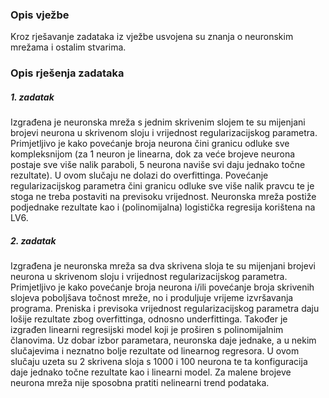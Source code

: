 ### Opis vježbe
Kroz rješavanje zadataka iz vježbe usvojena su znanja o neuronskim mrežama i ostalim stvarima.
### Opis rješenja zadataka
##### 1. zadatak
Izgrađena je neuronska mreža s jednim skrivenim slojem te su mijenjani brojevi neurona u skrivenom sloju i vrijednost regularizacijskog parametra. Primjetljivo je kako povećanje broja neurona čini granicu odluke sve kompleksnijom (za 1 neuron je linearna, dok za veće brojeve neurona postaje sve više nalik paraboli, 5 neurona naviše svi daju jednako točne rezultate). U ovom slučaju ne dolazi do overfittinga. Povećanje regularizacijskog parametra čini granicu odluke sve više nalik pravcu te je stoga ne treba postaviti na previsoku vrijednost. Neuronska mreža postiže podjednake rezultate kao i (polinomijalna) logistička regresija korištena na LV6.
##### 2. zadatak
Izgrađena je neuronska mreža sa dva skrivena sloja te su mijenjani brojevi neurona u skrivenom sloju i vrijednost regularizacijskog parametra. Primjetljivo je kako povećanje broja neurona i/ili povećanje broja skrivenih slojeva poboljšava točnost mreže, no i produljuje vrijeme izvršavanja programa. Preniska i previsoka vrijednost regularizacijskog parametra daju lošije rezultate zbog overfittinga, odnosno underfittinga. Također je izgrađen linearni regresijski model koji je proširen s polinomijalnim članovima. Uz dobar izbor parametara, neuronska daje jednake, a u nekim slučajevima i neznatno bolje rezultate od linearnog regresora. U ovom slučaju uzeta su 2 skrivena sloja s 1000 i 100 neurona te ta konfiguracija daje jednako točne rezultate kao i linearni model. Za malene brojeve neurona mreža nije sposobna pratiti nelinearni trend podataka.